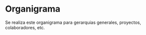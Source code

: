 # Organigrama
Se realiza este organigrama para gerarquias generales, proyectos, colaboradores, etc.
